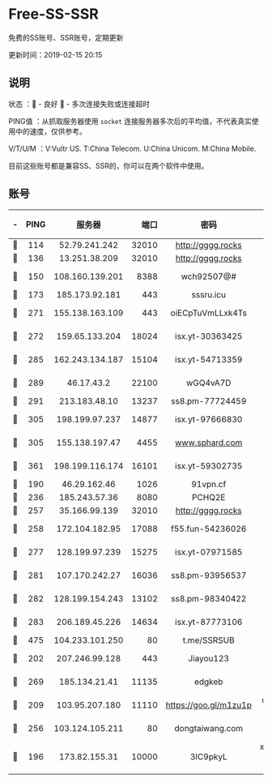 # Free-SS-SSR

免费的SS账号、SSR账号，定期更新

更新时间：2019-02-15 20:15

## 说明

状态     ：🙂 - 良好 🙁 - 多次连接失败或连接超时

PING值   ：从抓取服务器使用 `socket` 连接服务器多次后的平均值，不代表真实使用中的速度，仅供参考。

V/T/U/M  ：V:Vultr US. T:China Telecom. U:China Unicom. M:China Mobile.

目前这些账号都是兼容SS、SSR的，你可以在两个软件中使用。

## 账号

|-|PING|服务器|端口|密码|加密方式|区域|V/T/U/M|
|:----:|:----:|:-----:|-----:|:----:|:----:|:----:|:----:|
|🙂|114|52.79.241.242|32010|http://gggg.rocks|chacha20|KR|8↑/7↑/8↑/8↑|
|🙂|136|13.251.38.209|32010|http://gggg.rocks|chacha20|SG|9↑/9↑/9↑/9↑|
|🙂|150|108.160.139.201|8388|wch92507@#|aes-256-cfb|JP|8↑/10↑/10↑/10↑|
|🙂|173|185.173.92.181|443|sssru.icu|rc4-md5|RU|9↓/10↑/10↑/10↑|
|🙂|271|155.138.163.109|443|oiECpTuVmLLxk4Ts|aes-256-cfb|US|5↓/10↑/10↑/10↑|
|🙂|272|159.65.133.204|18024|isx.yt-30363425|aes-256-cfb|SG|10↑/9↑/9↑/9↑|
|🙂|285|162.243.134.187|15104|isx.yt-54713359|aes-256-cfb|US|10↑/9↑/9↑/9↑|
|🙂|289|46.17.43.2|22100|wGQ4vA7D|aes-256-gcm|RU|3↓/10↑/10↑/10↑|
|🙂|291|213.183.48.10|13237|ss8.pm-77724459|rc4-md5|RU|10↑/10↑/9↑/10↑|
|🙂|305|198.199.97.237|14877|isx.yt-97666830|aes-256-cfb|US|10↑/9↑/9↑/9↑|
|🙂|305|155.138.197.47|4455|www.sphard.com|aes-256-cfb|US|9↑/10↑/10↑/10↑|
|🙂|361|198.199.116.174|16101|isx.yt-59302735|aes-256-cfb|US|10↑/9↑/9↑/9↑|
|🙂|190|46.29.162.46|1026|91vpn.cf|rc4-md5|RU|10↑/10↑/10↑/10↑|
|🙂|236|185.243.57.36|8080|PCHQ2E|rc4-md5|US|10↑/9↑/9↑/10↑|
|🙂|257|35.166.99.139|32010|http://gggg.rocks|chacha20|US|8↑/7↑/8↑/8↑|
|🙂|258|172.104.182.95|17088|f55.fun-54236026|aes-256-cfb|SG|10↑/10↑/9↑/10↑|
|🙂|277|128.199.97.239|15275|isx.yt-07971585|aes-256-cfb|SG|10↑/9↑/9↑/9↑|
|🙂|281|107.170.242.27|16036|ss8.pm-93956537|aes-256-cfb|US|10↑/10↑/9↑/10↑|
|🙂|282|128.199.154.243|13102|ss8.pm-98340422|aes-256-cfb|SG|9↑/10↑/8↑/10↑|
|🙂|283|206.189.45.226|14634|isx.yt-87773106|aes-256-cfb|SG|10↑/9↑/9↑/9↑|
|🙂|475|104.233.101.250|80|t.me/SSRSUB|rc4-md5|CA|10↑/10↑/10↑/10↑|
|🙂|202|207.246.99.128|443|Jiayou123|aes-256-cfb|US|9↓/8↓/10↑/10↑|
|🙂|269|185.134.21.41|11135|edgkeb|aes-256-cfb|GB|10↑/10↑/10↑/10↑|
|🙁|209|103.95.207.180|11110|https://goo.gl/m1zu1p|chacha20-ietf|US|7↓/8↑/8↓/9↑|
|🙁|256|103.124.105.211|80|dongtaiwang.com|aes-256-cfb|US|9↓/10↑/10↑/10↑|
|🙁|196|173.82.155.31|10000|3IC9pkyL|xchacha20-ietf-poly1305|US|10↑/10↑/10↑/10↑|
